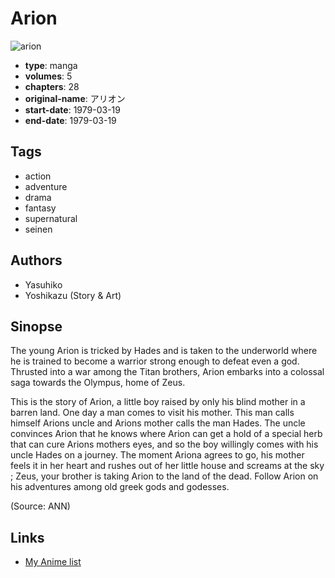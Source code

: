 # Arion

![arion](https://cdn.myanimelist.net/images/manga/1/75003.jpg)

-   **type**: manga
-   **volumes**: 5
-   **chapters**: 28
-   **original-name**: アリオン
-   **start-date**: 1979-03-19
-   **end-date**: 1979-03-19

## Tags

-   action
-   adventure
-   drama
-   fantasy
-   supernatural
-   seinen

## Authors

-   Yasuhiko
-   Yoshikazu (Story & Art)

## Sinopse

The young Arion is tricked by Hades and is taken to the underworld where he is trained to become a warrior strong enough to defeat even a god. Thrusted into a war among the Titan brothers, Arion embarks into a colossal saga towards the Olympus, home of Zeus.

This is the story of Arion, a little boy raised by only his blind mother in a barren land. One day a man comes to visit his mother. This man calls himself Arions uncle and Arions mother calls the man Hades. The uncle convinces Arion that he knows where Arion can get a hold of a special herb that can cure Arions mothers eyes, and so the boy willingly comes with his uncle Hades on a journey. The moment Ariona agrees to go, his mother feels it in her heart and rushes out of her little house and screams at the sky ; Zeus, your brother is taking Arion to the land of the dead. Follow Arion on his adventures among old greek gods and godesses.

(Source: ANN)

## Links

-   [My Anime list](https://myanimelist.net/manga/23777/Arion)

